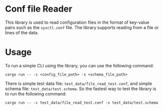 # Conf file Reader

This library is used to read configuration files in the format of key-value pairs such as the `sysctl.conf` file.
The library supports reading from a file or lines of the data.

# Usage

To run a simple CLI using the library, you can use the following command:

```
cargo run -- -c <config_file_path> -s <schema_file_path>
```

There is simple test data file: `test_data/file_read_test.conf`, and simple schema file: `test_data/test.schema`.
So the fastest way to test the library is to run the following command:

```
cargo run -- -c test_data/file_read_test.conf -s test_data/test.schema
```

